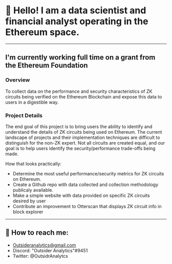 # :wave: Hello! I am a data scientist and financial analyst operating in the Ethereum space.
---
 

## I'm currently working full time on a grant from the Ethereum Foundation
### Overview

To collect data on the performance and security characteristics of ZK circuits being verified on the Ethereum Blockchain and expose this data to users in a digestible way.

### Project Details 

The end goal of this project is to bring users the ability to identify and understand the details of ZK circuits being used on Ethereum. The current landscape of projects and their implementation techniques are difficult to distinguish for the non-ZK expert. Not all circuits are created equal, and our goal is to help users identify the security/performance trade-offs being made.

How that looks practically: 
* Determine the most useful performance/security metrics for ZK circuits on Ethereum.
* Create a Github repo with data collected and collection methodology publicaly available.
* Make a simple website with data provided on specific ZK circuits desired by user
* Contribute an improvement to Otterscan that displays ZK circuit info in block explorer
---
## :email: How to reach me:
* Outsideranalytics@gmail.com
* Discord: "Outsider Analytics"#9451
* Twitter: @OutsidrAnalytcs 
